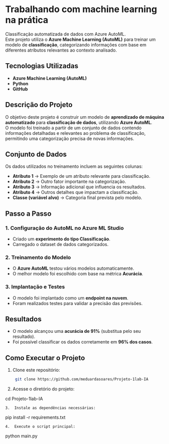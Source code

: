 # Trabalhando com machine learning na prática


Classificação automatizada de dados com Azure AutoML.  
Este projeto utiliza o **Azure Machine Learning (AutoML)** para treinar um modelo de **classificação**, categorizando informações com base em diferentes atributos relevantes ao contexto analisado.  

## **Tecnologias Utilizadas**  
- **Azure Machine Learning (AutoML)**  
- **Python**  
- **GitHub**  

## **Descrição do Projeto**  
O objetivo deste projeto é construir um modelo de **aprendizado de máquina automatizado** para **classificação de dados**, utilizando **Azure AutoML**.  
O modelo foi treinado a partir de um conjunto de dados contendo informações detalhadas e relevantes ao problema de classificação, permitindo uma categorização precisa de novas informações.  

## **Conjunto de Dados**  
Os dados utilizados no treinamento incluem as seguintes colunas:  

- **Atributo 1** → Exemplo de um atributo relevante para classificação.  
- **Atributo 2** → Outro fator importante na categorização.  
- **Atributo 3** → Informação adicional que influencia os resultados.  
- **Atributo 4** → Outros detalhes que impactam a classificação.  
- **Classe (variável alvo)** → Categoria final prevista pelo modelo.  

## **Passo a Passo**  

### **1. Configuração do AutoML no Azure ML Studio**  
   - Criado um **experimento do tipo Classificação**.  
   - Carregado o dataset de dados categorizados.  

### **2. Treinamento do Modelo**  
   - O **Azure AutoML** testou vários modelos automaticamente.  
   - O melhor modelo foi escolhido com base na métrica **Acurácia**.  

### **3. Implantação e Testes**  
   - O modelo foi implantado como um **endpoint na nuvem**.  
   - Foram realizados testes para validar a precisão das previsões. 

## **Resultados**  
- O modelo alcançou uma **acurácia de 91%** (substitua pelo seu resultado).  
- Foi possível classificar os dados corretamente em **96% dos casos**.  

## **Como Executar o Projeto**  

1. Clone este repositório:  
   ```bash
    git clone https://github.com/meduardasoares/Projeto-1lab-IA
2.	Acesse o diretório do projeto:

cd Projeto-1lab-IA


	3.	Instale as dependências necessárias:

pip install -r requirements.txt


	4.	Execute o script principal:

python main.py


